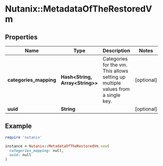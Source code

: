 # Nutanix::MetadataOfTheRestoredVm

## Properties

| Name | Type | Description | Notes |
| ---- | ---- | ----------- | ----- |
| **categories_mapping** | **Hash&lt;String, Array&lt;String&gt;&gt;** | Categories for the vm. This allows setting up multiple values from a single key.  | [optional] |
| **uuid** | **String** |  | [optional] |

## Example

```ruby
require 'nutanix'

instance = Nutanix::MetadataOfTheRestoredVm.new(
  categories_mapping: null,
  uuid: null
)
```

